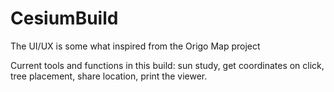 # CesiumBuild
The UI/UX is some what inspired from the Origo Map project

Current tools and functions in this build: sun study, get coordinates on click, tree placement, share location, print the viewer. 


